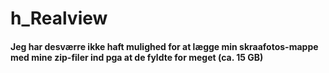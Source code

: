 # h_Realview

#### Jeg har desværre ikke haft mulighed for at lægge min skraafotos-mappe med mine zip-filer ind pga at de fyldte for meget (ca. 15 GB) 
